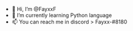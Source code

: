 - 👋 Hi, I’m @FayxxF
- 🌱 I’m currently learning Python language
- 📫 You can reach me in discord > Fayxx-#8180

<!---
FayxxF/FayxxF is a ✨ special ✨ repository because its `README.md` (this file) appears on your GitHub profile.
You can click the Preview link to take a look at your changes.
--->
